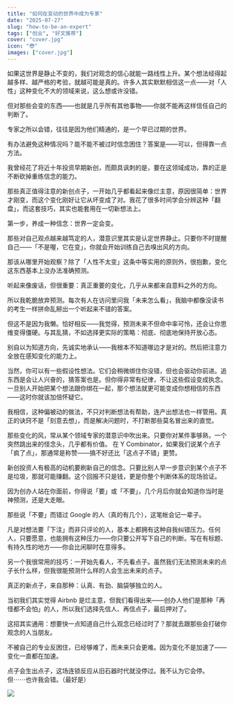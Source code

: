 ```yaml
---
title: "如何在变动的世界中成为专家"
date: "2025-07-27"
slug: "how-to-be-an-expert"
tags: ["创业", "好文推荐"]
cover: "cover.jpg"
icon: "😎"
images: ["cover.jpg"]
---
```

如果这世界是静止不变的，我们对观念的信心就能一路线性上升。某个想法经得起越多样、越严格的考验，就越可能是真的。许多人其实默默相信这一点——对「人性」这种变化不大的领域来说，这么想或许没错。



但对那些会变的东西——也就是几乎所有其他事物——你就不能再这样信任自己的判断了。



专家之所以会错，往往是因为他们精通的，是一个早已过期的世界。



有办法避免这种情况吗？能不能不被过时信念困住？答案是——可以，但得靠一点方法。



我曾经花了将近十年投资早期新创，而颇具讽刺的是，要在这领域成功，靠的正是不断砍掉重练信念的能力。



那些真正值得注意的新创点子，一开始几乎都看起来像烂主意，原因很简单：世界才刚变，而这个变化刚好让它从坏变成了对。我花了很多时间学会分辨这种「翻盘」，而这套技巧，其实也能套用在一切新想法上。



第一步，养成一种信念：世界一定会变。



那些对自己观点越来越笃定的人，潜意识里其实是认定世界静止。只要你不时提醒自己——「不是喔，它在变」，你就会开始训练自己去嗅出风的方向。



那该从哪里开始观察？除了「人性不太变」这条中等实用的原则外，很抱歉，变化这东西基本上没办法准确预测。



听起来像废话，但很重要：真正重要的变化，几乎从来都来自意料之外的方向。



所以我乾脆放弃预测。每次有人在访问里问我「未来怎么看」，我脑中都像没读书的考生一样拼命乱掰出一个听起来不错的答案。



但这不是因为我懒。恰好相反——我觉得，预测未来不但命中率可怜，还会让你思维变得僵硬。与其乱猜，不如选择更实际的策略：彻底、彻底地保持开放心态。



别自以为知道方向，先诚实地承认——我根本不知道哪边才是对的。然后把注意力全放在感知变化的能力上。



当然，你可以有一些假设性想法。它们会稍微绑住你没错，但也会驱动你前进。追东西是会让人兴奋的，猜答案也是。但你得非常有纪律，不让这些假设变成执念。
一旦别人开始把某个想法跟你绑在一起，那个想法就更可能变成你想相信的东西——这时你就该加倍怀疑它。



我相信，这种偏被动的做法，不只对判断想法有帮助，连产出想法也一样管用。真正的诀窍不是「刻意去想」，而是解决问题时，不打断那些莫名冒出来的直觉。



那些变化的风，常从某个领域专家的潜意识中吹出来。只要你对某件事够熟，一个突然跳出来的怪念头，几乎都有价值。
在 Y Combinator，如果我们说某个点子「疯了点」，那通常是称赞——搞不好还比「这点子不错」更赞。



新创投资人有极高的动机要刷新自己的信念。只要比别人早一步意识到某个点子不是垃圾，那就可能赚翻。这个回报不只是钱，更是你整个判断体系的现场验证。



因为创办人站在你面前，你得说「要」或「不要」，几个月后你就会知道你当时是神预测，还是大走眼。



那些说「不要」而错过 Google 的人（真的有几个），这笔帐会记一辈子。



凡是对想法要「下注」而非只评论的人，基本上都拥有这种自我纠错压力。任何人，只要愿意，也能拥有这种压力——你只要公开写下自己的判断。写在有标题、有持久性的地方——你会比闲聊时在意得多。



另一个我很常用的技巧：一开始先看人，不先看点子。虽然我们无法预测未来的点子长什么样，但我很能预测什么样的人会生出未来的点子。



真正的新点子，来自那种：认真、有劲、脑袋够独立的人。



当初我们其实觉得 Airbnb 是烂主意，但我们看得出来——创办人他们是那种「再怪都不会怕」的人，所以我们选择先信人、再信点子，最后押对了。



这招其实通用：想要快一点知道自己什么观念已经过时了？那就去跟那些会打破你观念的人当朋友。



不被自己的专业反困住，已经够难了，而未来只会更难。因为变化不是加速了——变化一直都在加速。



点子会生出点子，这场连锁反应从旧石器时代就没停过。我不认为它会停。
但⋯⋯也许我会错。（最好是）




![](https://prod-files-secure.s3.us-west-2.amazonaws.com/112d0858-5090-4d34-a606-b75eb8d65fd2/46476355-9cf3-4e99-9b7a-3531bc426380/1000202064.png?X-Amz-Algorithm=AWS4-HMAC-SHA256&X-Amz-Content-Sha256=UNSIGNED-PAYLOAD&X-Amz-Credential=ASIAZI2LB4663ITCY7QK%2F20251002%2Fus-west-2%2Fs3%2Faws4_request&X-Amz-Date=20251002T161533Z&X-Amz-Expires=3600&X-Amz-Security-Token=IQoJb3JpZ2luX2VjEJf%2F%2F%2F%2F%2F%2F%2F%2F%2F%2FwEaCXVzLXdlc3QtMiJHMEUCIQCoM9iygvfQzgOFDpiOGqfdP6amRMgZOV1dWSL%2Fqa5HYwIgUvZ6nw37TKvGhjr3Tu%2BpZ9SNjjDhZsvPJV7ssk6yPlYq%2FwMIMBAAGgw2Mzc0MjMxODM4MDUiDO7Q7kqNa5b5fWqSDSrcA1cDBZjXBaJ%2BeFRsWIUVtwYx3Lq7tGzx0%2FQkWB%2BGKLJOmy%2FpSziDt0VRpc7qYksCOLR5NsxMX6x0vkH31GAGUrSA8zv3zytEsoboPBmUuhnmT%2BCqdWHsiX1CJNZQzfU2UtfNTGWpy3qaSWSq%2B1Nmryvk4xEaIYr0nuabbxGa0%2BYtqawOf%2FmogIOCYGrEhVwDk1VgyaJ9BLyiCM%2FHsNYNvmJmUwy0uyuamh%2FpqVW%2Fn8nPvyZot5NlA58VaoaEn17PvXnLqQ6DKsMCfck56sbZZ5nhSannCtj09XOBVgarsSpAB4SqNhSOjskjj%2BWRUiF9NJrpuefJsHwkId2TtKNamLh20AWUU1Dt%2BsAoA3TFXEkz9KotPK5QX2w2%2B70Nxi0ZTaHI5Y7KcerDjhVCJLSYIDQs4KhtLYZZe0PcQ7Op%2BROWWJvYNzL5U4%2BDrZ2Lxqu9IqiAFWwwGKQeXDt6ixvAi5uadjmPdip2b154y6aO69obw1iqdnzEEz9k7af31ZKi%2BT7yQoheFukbgt%2BHqVODvnZiUJ6aX3AEn2dJ5kpMZRywNWO1C3JR%2F3ljo%2B91jBxttvPgIlRmV3%2BOoAfZjyR5IgFtRUPM5d6Vcd7Pzsm8kfh%2BhFmzASztKuSobkFJMJSt%2BsYGOqUBvp%2Bgfhn8exzW9g%2FukbxVFQjCdNOnuG3xQU8K2XZcm4TAfUO2DSZpS%2FVh6vOFgBo1elw4a2LgMS5ObbQ2TovLUKb23r5uYYgkaJVfKfvKRjdPlBd8r%2FNo9ZmKasCPzXT%2BHnQ%2B8XNcvBa9dS73xFx4iehm354bkCrmi9vkZwCXYsmTRVfz2Lj9dYbvjG3%2BXwG7HrHgKQgDZThkdmt4tL0%2Bwmt9eayE&X-Amz-Signature=b27c7c8d601e9530e6cbf5c2f5b8b38697807b80443dc7a0051cf9b71627c74a&X-Amz-SignedHeaders=host&x-amz-checksum-mode=ENABLED&x-id=GetObject)

